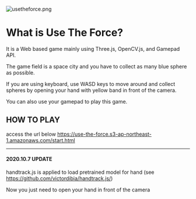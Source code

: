 ![usetheforce.png](usetheforce.png)

# What is Use The Force?

It is a Web based game mainly using Three.js, OpenCV.js, and Gamepad API.

The game field is a space city and you have to collect as many blue sphere as possible.

If you are using keyboard, use WASD keys to move around and collect spheres by opening your hand with yellow band in front of the camera.

You can also use your gamepad to play this game.

## HOW TO PLAY
access the url below
https://use-the-force.s3-ap-northeast-1.amazonaws.com/start.html

---

#### 2020.10.7 UPDATE

handtrack.js is applied to load pretrained model for hand (see https://github.com/victordibia/handtrack.js/)

Now you just need to open your hand in front of the camera
